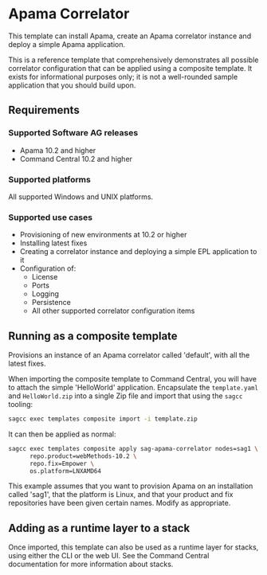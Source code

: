 # Apama Correlator

This template can install Apama, create an Apama correlator instance and deploy
a simple Apama application.

This is a reference template that comprehensively demonstrates all possible
correlator configuration that can be applied using a composite template. It
exists for informational purposes only; it is not a well-rounded sample
application that you should build upon.

## Requirements

### Supported Software AG releases

* Apama 10.2 and higher
* Command Central 10.2 and higher

### Supported platforms

All supported Windows and UNIX platforms.

### Supported use cases

* Provisioning of new environments at 10.2 or higher
* Installing latest fixes
* Creating a correlator instance and deploying a simple EPL application to it
* Configuration of:
  * License
  * Ports
  * Logging
  * Persistence
  * All other supported correlator configuration items

## Running as a composite template

Provisions an instance of an Apama correlator called 'default', with all the
latest fixes.

When importing the composite template to Command Central, you will have to
attach the simple 'HelloWorld' application. Encapsulate the `template.yaml` and
`HelloWorld.zip` into a single Zip file and import that using the `sagcc`
tooling:

```bash
sagcc exec templates composite import -i template.zip
```

It can then be applied as normal:

```bash
sagcc exec templates composite apply sag-apama-correlator nodes=sag1 \
      repo.product=webMethods-10.2 \
      repo.fix=Empower \
      os.platform=LNXAMD64
```

This example assumes that you want to provision Apama on an installation called
'sag1', that the platform is Linux, and that your product and fix repositories
have been given certain names. Modify as appropriate.

## Adding as a runtime layer to a stack

Once imported, this template can also be used as a runtime layer for stacks,
using either the CLI or the web UI. See the Command Central documentation for
more information about stacks.
